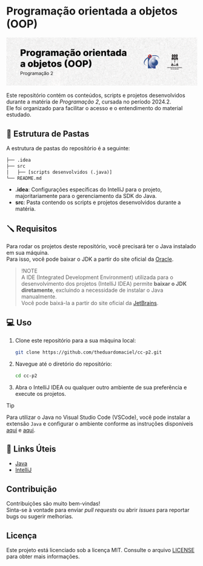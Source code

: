 # Programação orientada a objetos (OOP)

<picture>
  <source media="(prefers-color-scheme: dark)" srcset="./.github/cover.png">
  <source media="(prefers-color-scheme: light)" srcset="./.github/cover_light.png">
  <img alt="Programação orientada a objetos (OOP)" src="/.github/cover_light.png">
</picture>

Este repositório contém os conteúdos, scripts e projetos desenvolvidos durante a matéria de _Programação 2_, cursada no período 2024.2.  
Ele foi organizado para facilitar o acesso e o entendimento do material estudado.

## 📂 Estrutura de Pastas

A estrutura de pastas do repositório é a seguinte:

```
├── .idea
├── src
│   ├── [scripts desenvolvidos (.java)]
└── README.md
```

- **.idea**: Configurações específicas do IntelliJ para o projeto, majoritariamente para o gerenciamento da SDK do Java.
- **src**: Pasta contendo os scripts e projetos desenvolvidos durante a matéria.

## 🪛 Requisitos

Para rodar os projetos deste repositório, você precisará ter o Java instalado em sua máquina.  
Para isso, você pode baixar o JDK a partir do site oficial da [Oracle](https://www.oracle.com/java/technologies/javase-jdk11-downloads.html).

> !NOTE  
> A IDE (Integrated Development Environment) utilizada para o desenvolvimento dos projetos (IntelliJ IDEA) permite **baixar o JDK diretamente**, excluindo a necessidade de instalar o Java manualmente.  
> Você pode baixá-la a partir do site oficial da [JetBrains](https://www.jetbrains.com/idea/download/).

## 💻 Uso

1. Clone este repositório para a sua máquina local:

   ```bash
   git clone https://github.com/theduardomaciel/cc-p2.git
   ```

2. Navegue até o diretório do repositório:

   ```bash
   cd cc-p2
   ```

3. Abra o IntelliJ IDEA ou qualquer outro ambiente de sua preferência e execute os projetos.

> [!TIP]
> Para utilizar o Java no Visual Studio Code (VSCode), você pode instalar a extensão `Java` e configurar o ambiente conforme as instruções disponíveis [aqui](https://code.visualstudio.com/docs/languages/java) e [aqui](https://code.visualstudio.com/docs/java/java-tutorial).

## 🔗 Links Úteis

- [Java](https://www.java.com/pt-BR/)
- [IntelliJ](https://www.jetbrains.com/pt-br/idea/download/)

## Contribuição

Contribuições são muito bem-vindas!  
Sinta-se à vontade para enviar _pull requests_ ou abrir _issues_ para reportar bugs ou sugerir melhorias.

## Licença

Este projeto está licenciado sob a licença MIT. Consulte o arquivo [LICENSE](LICENSE) para obter mais informações.